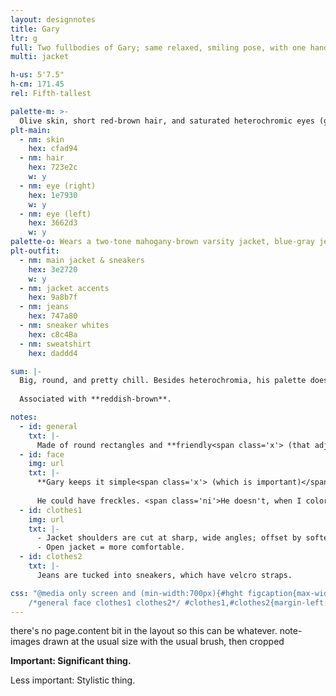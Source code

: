 ```yaml
---
layout: designnotes
title: Gary
ltr: g
full: Two fullbodies of Gary; same relaxed, smiling pose, with one hand in his pocket and the other giving a thumbs up. The only difference is that his jacket is closed in one version and open in the other.
multi: jacket

h-us: 5'7.5"
h-cm: 171.45
rel: Fifth-tallest

palette-m: >-
  Olive skin, short red-brown hair, and saturated heterochromic eyes (green on the viewer's left, blue to the right). Hair is straight, short, and plain.
plt-main:
  - nm: skin
    hex: cfad94
  - nm: hair
    hex: 723e2c
    w: y
  - nm: eye (right)
    hex: 1e7930
    w: y
  - nm: eye (left)
    hex: 3662d3
    w: y
palette-o: Wears a two-tone mahogany-brown varsity jacket, blue-gray jeans, and sneakers that mostly match the jacket.
plt-outfit:
  - nm: main jacket & sneakers
    hex: 3e2720
    w: y
  - nm: jacket accents
    hex: 9a8b7f
  - nm: jeans
    hex: 747a80
  - nm: sneaker whites
    hex: c8c4Ba
  - nm: sweatshirt
    hex: daddd4

sum: |-
  Big, round, and pretty chill. Besides heterochromia, his palette doesn't stick out; his gregarious attitude is less subtle. Soft varsity jacket is sometimes buttoned up, sometimes open, whatever he feels like.
  
  Associated with **reddish-brown**.

notes:
  - id: general
    txt: |-
      Made of round rectangles and **friendly<span class='x'> (that adjective is key)</span>** circles. **<span class='x'>Important: </span>Not thin**; more fat than muscle, with a wide neck and double chin.
  - id: face
    img: url
    txt: |-
      **Gary keeps it simple<span class='x'> (which is important)</span>** <span class='ni'>and, as a stylistic touch, his eyes are basically just dots from any distance. When he looks around, the whole dots move; eyebrows help a lot to indicate direction.</span>
      
      He could have freckles. <span class='ni'>He doesn't, when I color him, because it would look weird with the (purely stylistic) lack of sclera.</span>
  - id: clothes1
    img: url
    txt: |-
      - Jacket shoulders are cut at sharp, wide angles; offset by softer fabric & Gary's body shape.
      - Open jacket = more comfortable.
  - id: clothes2
    txt: |-
      Jeans are tucked into sneakers, which have velcro straps.

css: "@media only screen and (min-width:700px){#hght figcaption{max-width:9em;} #main{width:1500px; padding-right:25px;} body{width:2335px;}
	/*general face clothes1 clothes2*/ #clothes1,#clothes2{margin-left:405px;} #face{margin-top:110px;} #clothes2{margin-top:410px;}}"
---
```

there's no page.content bit in the layout so this can be whatever. note-images drawn at the usual size with the usual brush, then cropped

**<span class='x'>Important: </span>Significant thing.**

<span class='ni'><span class='x'>Less important: </span>Stylistic thing.</span>